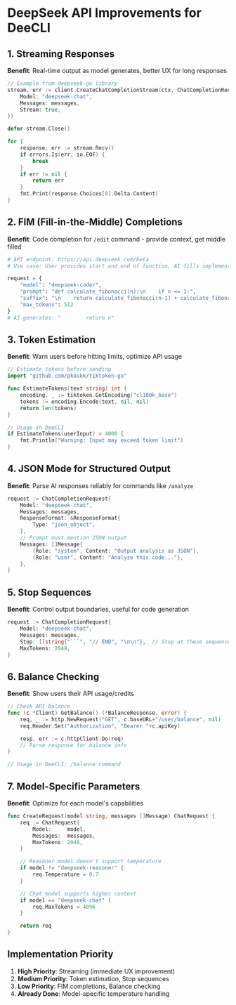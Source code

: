 # DeepSeek API Improvements for DeeCLI

## 1. Streaming Responses
**Benefit**: Real-time output as model generates, better UX for long responses

```go
// Example from deepseek-go library
stream, err := client.CreateChatCompletionStream(ctx, ChatCompletionRequest{
    Model: "deepseek-chat",
    Messages: messages,
    Stream: true,
})

defer stream.Close()

for {
    response, err := stream.Recv()
    if errors.Is(err, io.EOF) {
        break
    }
    if err != nil {
        return err
    }
    fmt.Print(response.Choices[0].Delta.Content)
}
```

## 2. FIM (Fill-in-the-Middle) Completions
**Benefit**: Code completion for `/edit` command - provide context, get middle filled

```python
# API endpoint: https://api.deepseek.com/beta
# Use case: User provides start and end of function, AI fills implementation

request = {
    "model": "deepseek-coder",
    "prompt": "def calculate_fibonacci(n):\n    if n <= 1:",
    "suffix": "\n    return calculate_fibonacci(n-1) + calculate_fibonacci(n-2)",
    "max_tokens": 512
}
# AI generates: "        return n"
```

## 3. Token Estimation
**Benefit**: Warn users before hitting limits, optimize API usage

```go
// Estimate tokens before sending
import "github.com/pkoukk/tiktoken-go"

func EstimateTokens(text string) int {
    encoding, _ := tiktoken.GetEncoding("cl100k_base")
    tokens := encoding.Encode(text, nil, nil)
    return len(tokens)
}

// Usage in DeeCLI
if EstimateTokens(userInput) > 4000 {
    fmt.Println("Warning: Input may exceed token limit")
}
```

## 4. JSON Mode for Structured Output
**Benefit**: Parse AI responses reliably for commands like `/analyze`

```go
request := ChatCompletionRequest{
    Model: "deepseek-chat",
    Messages: messages,
    ResponseFormat: &ResponseFormat{
        Type: "json_object",
    },
    // Prompt must mention JSON output
    Messages: []Message{
        {Role: "system", Content: "Output analysis as JSON"},
        {Role: "user", Content: "Analyze this code..."},
    },
}
```

## 5. Stop Sequences
**Benefit**: Control output boundaries, useful for code generation

```go
request := ChatCompletionRequest{
    Model: "deepseek-chat",
    Messages: messages,
    Stop: []string{"```", "// END", "\n\n"},  // Stop at these sequences
    MaxTokens: 2048,
}
```

## 6. Balance Checking
**Benefit**: Show users their API usage/credits

```go
// Check API balance
func (c *Client) GetBalance() (*BalanceResponse, error) {
    req, _ := http.NewRequest("GET", c.baseURL+"/user/balance", nil)
    req.Header.Set("Authorization", "Bearer "+c.apiKey)

    resp, err := c.httpClient.Do(req)
    // Parse response for balance info
}

// Usage in DeeCLI: /balance command
```

## 7. Model-Specific Parameters
**Benefit**: Optimize for each model's capabilities

```go
func CreateRequest(model string, messages []Message) ChatRequest {
    req := ChatRequest{
        Model:     model,
        Messages:  messages,
        MaxTokens: 2048,
    }

    // Reasoner model doesn't support temperature
    if model != "deepseek-reasoner" {
        req.Temperature = 0.7
    }

    // Chat model supports higher context
    if model == "deepseek-chat" {
        req.MaxTokens = 4096
    }

    return req
}
```

## Implementation Priority

1. **High Priority**: Streaming (immediate UX improvement)
2. **Medium Priority**: Token estimation, Stop sequences
3. **Low Priority**: FIM completions, Balance checking
4. **Already Done**: Model-specific temperature handling